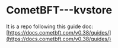 # CometBFT---kvstore

It is a repo following this guide doc: [https://docs.cometbft.com/v0.38/guides/](https://docs.cometbft.com/v0.38/guides/)
